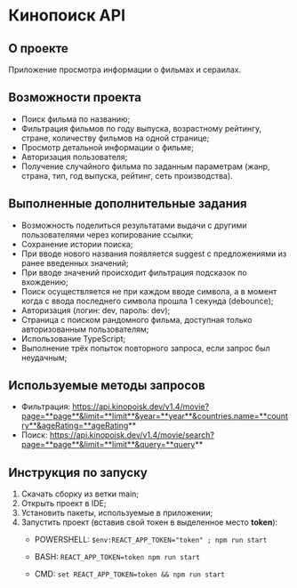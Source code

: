 # Кинопоиск API
## О проекте
Приложение просмотра информации о фильмах и сераилах.

## Возможности проекта
- Поиск фильма по названию;
- Фильтрация фильмов по году выпуска, возрастному рейтингу, стране, количеству фильмов на одной странице;
- Просмотр детальной информации о фильме;
- Авторизация пользователя;
- Получение случайного фильма по заданным параметрам (жанр, страна, тип, год выпуска, рейтинг, сеть производства).

## Выполненные дополнительные задания
 - Возможность поделиться результатами выдачи с другими пользователями через копирование ссылки;
 - Сохранение истории поиска;
 - При вводе нового названия появляется suggest с предложениями из ранее введенных значений;
 - При вводе значений происходит фильтрация подсказок по вхождению;
 - Поиск осуществляется не при каждом вводе символа, а в момент когда с ввода последнего символа прошла 1 секунда (debounce);
 - Авторизация (логин: dev, пароль: dev);
 - Страница c поиском рандомного фильма, доступная только авторизованным пользователям;
 - Использование TypeScript;
 - Выполнение трёх попыток повторного запроса, если запрос был неудачным;

## Используемые методы запросов
- Фильтрация:
  https://api.kinopoisk.dev/v1.4/movie?page=**page**&limit=**limit**&year=**year**&countries.name=**country**&ageRating=**ageRating**
- Поиск:
	https://api.kinopoisk.dev/v1.4/movie/search?page=**page**&limit=**limit**&query=**query**


## Инструкция по запуску
1. Скачать сборку из ветки main;
2. Открыть проект в IDE;
3. Установить пакеты, используемые в приложении;
4. Запустить проект (вставив свой токен в выделенное место **token**):
   - POWERSHELL:
     ```$env:REACT_APP_TOKEN="token" ; npm run start```
     
   - BASH:
      ```REACT_APP_TOKEN=token npm run start```
     
   - CMD:
     ```set REACT_APP_TOKEN=token && npm run start```

